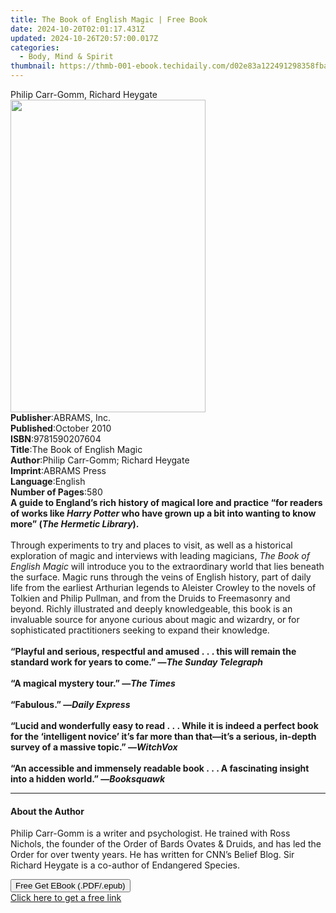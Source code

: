 ```yaml
---
title: The Book of English Magic | Free Book
date: 2024-10-20T02:01:17.431Z
updated: 2024-10-26T20:57:00.017Z
categories:
  - Body, Mind & Spirit
thumbnail: https://thmb-001-ebook.techidaily.com/d02e83a122491298358fbabdb3e2410b85e01d01c99b0a804f29a12bb17020ce.jpg
---
```

<main id="book-container">
  <div class="flex flex-col">
    <div class="book-brief flex-1 py-6 px-4 sm:p-6 md:py-10 md:px-8">
      <!-- brief-->
      <div class="book-brief-main">Philip Carr-Gomm, Richard Heygate</div>
    </div>
    <div
      class="book-meta-info flex-1 grid gap-4 col-start-1 col-end-3 row-start-1 sm:mb-6 sm:grid-cols-4 lg:gap-6 lg:col-start-2 lg:row-end-6 lg:row-span-6 lg:mb-0"
    >
      <div
        class="book-meta-info-left place-content-center mt-4 p-4 text-sm leading-6 col-start-2 col-span-2 dark:text-slate-400"
      >
        <img
          class="w-full h-500 object-cover rounded-lg sm:h-255 sm:col-span-2 lg:col-span-full"
          src="https://img-001-ebook.techidaily.com/f7adbefe6e42e8004fadb2dec8f4b56a4cb6a391d9a00b8d3669c80efa4f1990.jpg"
          alt=""
          width="312"
          height="500"
        />
      </div>
      <div
        class="book-meta-info-right mt-2 col-start-1 row-start-2 col-span-3 self-center"
      >
        <!-- meta data  -->
        <div class="flex flex-col px-4 md:px-8">
          <div class="flex-1">
            <strong>Publisher</strong>:<span class="px-2">ABRAMS, Inc.</span>
          </div>
          <div class="flex-1">
            <strong>Published</strong>:<span class="px-2">October 2010</span>
          </div>
          <div class="flex-1">
            <strong>ISBN</strong>:<span class="px-2">9781590207604</span>
          </div>
          <div class="flex-1">
            <strong>Title</strong>:<span class="px-2"
              >The Book of English Magic</span
            >
          </div>
          <div class="flex-1">
            <strong>Author</strong>:<span class="px-2"
              >Philip Carr-Gomm; Richard Heygate</span
            >
          </div>
          <div class="flex-1">
            <strong>Imprint</strong>:<span class="px-2">ABRAMS Press</span>
          </div>
          <div class="flex-1">
            <strong>Language</strong>:<span class="px-2">English</span>
          </div>
          <div class="flex-1">
            <strong>Number of Pages</strong>:<span class="px-2">580</span>
          </div>
        </div>
      </div>
    </div>
    <div class="book-description flex-1 py-6 px-4 sm:p-6 md:py-10 md:px-8">
      <div class="book-description-main">
        <div accordion-content="" id="description">
          <b
            >A guide to England’s rich history of magical lore and practice “for
            readers of works like&nbsp;</b
          ><b><i>Harry Potter</i></b
          ><b>&nbsp;who have grown up a bit into wanting to know more” (</b
          ><b><i>The Hermetic Library</i></b
          ><b>).</b><br />
          &nbsp;<br />
          Through experiments to try and places to visit, as well as a
          historical exploration of magic and interviews with leading magicians,
          <i>The Book of English Magic</i> will introduce you to the
          extraordinary world that lies beneath the surface. Magic runs through
          the veins of English history, part of daily life from the earliest
          Arthurian legends to Aleister Crowley to the novels of Tolkien and
          Philip Pullman, and from the Druids to Freemasonry and beyond. Richly
          illustrated and deeply knowledgeable, this book is an invaluable
          source for anyone curious about magic and wizardry, or for
          sophisticated practitioners seeking to expand their knowledge.<br />
          &nbsp;<br /><b
            >“Playful and serious, respectful and amused&nbsp;.&nbsp;.&nbsp;.
            this will remain the standard work for years to come.” —<i
              >The Sunday Telegraph</i
            ></b
          ><br />
          &nbsp;<br /><b>“A magical mystery tour.” —<i>The Times</i></b
          ><br />
          &nbsp;<br /><b>“Fabulous.” —<i>Daily Express</i></b
          ><br />
          &nbsp;<br /><b
            >“Lucid and wonderfully easy to read&nbsp;.&nbsp;.&nbsp;. While it
            is indeed a perfect book for the ‘intelligent novice’ it’s far more
            than that—it’s a serious, in-depth survey of a massive topic.” —<i
              >WitchVox</i
            ></b
          ><br />
          &nbsp;<br /><b
            >“An accessible and immensely readable book&nbsp;.&nbsp;.&nbsp;. A
            fascinating insight into a hidden world.” —<i>Booksquawk</i></b
          >
        </div>
        <div class="accordion-fader"></div>
      </div>
    </div>
    <div class="book-excerpts flex-1 py-6 px-4 sm:p-6 md:py-10 md:px-8">
      <!-- excerpts-->
      <div class="book-excerpts-main">
        <hr />
        <h4 class="placeholder placeholder-heading">
          <span>About the Author</span>
        </h4>
        <p>
          Philip Carr-Gomm is a writer and psychologist. He trained with Ross
          Nichols, the founder of the Order of Bards Ovates &amp; Druids, and
          has led the Order for over twenty years. He has written for CNN’s
          Belief Blog. Sir Richard Heygate is a co-author of Endangered Species.
        </p>
      </div>
    </div>
    <div
      class="book-about-author flex-1 py-6 px-4 sm:p-6 md:py-10 md:px-8"
    ></div>
    <div class="book-free-get flex-1 py-6 px-4 sm:p-6 md:py-10 md:px-8">
      <button
        id="btn-free-get"
        class="bg-blue-500 hover:bg-blue-700 text-white font-bold py-2 px-4 rounded"
      >
        Free Get EBook (.PDF/.epub)
      </button>
      <div id="countdown-display" class="px-2 text-lg mt-2"></div>
      <a
        id="free-link"
        class="hidden bg-blue-500 hover:bg-blue-700 text-white font-bold py-2 px-4 rounded"
        href="https://www.ebooks.com/en-us/book/210646015/the-book-of-english-magic/philip-carr-gomm/"
        target="_blank"
        >Click here to get a free link</a
      >
    </div>
    <script>
      let countdownTime = 0;
      let countdownInterval = null;
      document
        .getElementById('btn-free-get')
        .addEventListener('click', startCountdown);
      function startCountdown() {
        countdownTime = new Date().getTime() + 60000 * 3;
        countdownInterval = setInterval(updateCountdown, 1000);
        document.getElementById('btn-free-get').disabled = true;
        document
          .getElementById('btn-free-get')
          .classList.add('bg-gray-500', 'cursor-not-allowed');
      }
      function updateCountdown() {
        let currentTime = new Date().getTime();
        let timeLeft = countdownTime - currentTime;
        let secondsLeft = Math.floor(timeLeft / 1000);
        document.getElementById('countdown-display').innerHTML =
          `Remaining time: ${secondsLeft} seconds.`;
        if (secondsLeft <= 0) {
          clearInterval(countdownInterval);
          document.getElementById('btn-free-get').classList.add('hidden');
          document.getElementById('free-link').classList.remove('hidden');
          document.getElementById('countdown-display').innerHTML = '';
        }
      }
    </script>
  </div>
</main>

<ins class="adsbygoogle"
      style="display:block"
      data-ad-client="ca-pub-7571918770474297"
      data-ad-slot="8358498916"
      data-ad-format="auto"
      data-full-width-responsive="true"></ins>
    